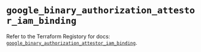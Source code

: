 # `google_binary_authorization_attestor_iam_binding`

Refer to the Terraform Registory for docs: [`google_binary_authorization_attestor_iam_binding`](https://www.terraform.io/docs/providers/google-beta/r/google_binary_authorization_attestor_iam_binding).

